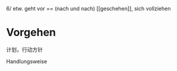 6/ etw. geht vor
== (nach und nach) [[geschehen]], sich vollziehen 


# Vorgehen

计划，行动方针

Handlungsweise